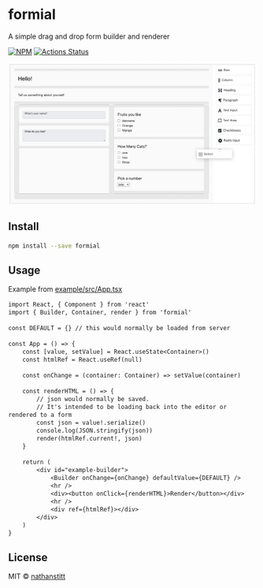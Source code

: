 # formial

A simple drag and drop form builder and renderer

[![NPM](https://img.shields.io/npm/v/formial.svg)](https://www.npmjs.com/package/formial)
[![Actions Status](https://github.com/nathanstitt/formial/workflows/CI%20checks/badge.svg)](https://github.com/nathanstitt/formial/actions)

![Screenshot](screenshot.png "Screenshot of Editing Interface")

## Install

```bash
npm install --save formial
```

## Usage

Example from [example/src/App.tsx](example/src/App.tsx)

```tsx
import React, { Component } from 'react'
import { Builder, Container, render } from 'formial'

const DEFAULT = {} // this would normally be loaded from server

const App = () => {
    const [value, setValue] = React.useState<Container>()
    const htmlRef = React.useRef(null)

    const onChange = (container: Container) => setValue(container)

    const renderHTML = () => {
        // json would normally be saved.
        // It's intended to be loading back into the editor or rendered to a form
        const json = value!.serialize()
        console.log(JSON.stringify(json))
        render(htmlRef.current!, json)
    }

    return (
        <div id="example-builder">
            <Builder onChange={onChange} defaultValue={DEFAULT} />
            <hr />
            <div><button onClick={renderHTML}>Render</button></div>
            <hr />
            <div ref={htmlRef}></div>
        </div>
    )
}

```

## License

MIT © [nathanstitt](https://github.com/nathanstitt/formial)
